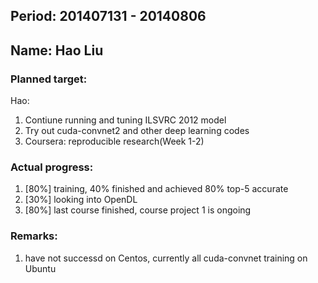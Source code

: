 ## Period: 201407131 - 20140806
## Name: Hao Liu

### Planned target: 
Hao:  
1. Contiune running and tuning ILSVRC 2012 model  
2. Try out cuda-convnet2 and other deep learning codes  
3. Coursera:  reproducible research(Week 1-2)  


### Actual progress:
1.   [80%] training, 40% finished and achieved 80% top-5 accurate
2.   [30%] looking into OpenDL
3.   [80%] last course finished, course project 1 is ongoing

### Remarks:
1.   have not successd on Centos, currently all cuda-convnet training on Ubuntu

